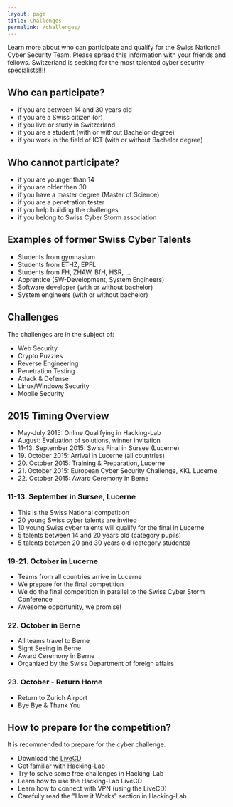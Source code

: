 ```yaml
---
layout: page
title: Challenges
permalink: /challenges/
---
```

Learn more about who can participate and qualify for the Swiss National Cyber Security Team. Please spread this information with your friends and fellows. Switzerland is seeking for the most talented cyber security specialists!!!!

<h2>Who can participate?</h2>
<ul class="fa-ul">
  <li><i class="fa-li fa fa-check-square"></i>if you are between 14 and 30 years old</li>
  <li><i class="fa-li fa fa-check-square"></i>if you are a Swiss citizen (or)</li>
  <li><i class="fa-li fa fa-check-square"></i>if you live or study in Switzerland</li>
  <li><i class="fa-li fa fa-check-square"></i>if you are a student (with or without Bachelor degree)</li>
  <li><i class="fa-li fa fa-check-square"></i>if you work in the field of ICT (with or without Bachelor degree)</li>
</ul>

<h2>Who cannot participate?</h2>
<ul class="fa-ul">
  <li><i class="fa-li fa fa-check-square"></i>if you are younger than 14</li>
  <li><i class="fa-li fa fa-check-square"></i>if you are older then 30</li>
  <li><i class="fa-li fa fa-check-square"></i>if you have a master degree (Master of Science)</li>
  <li><i class="fa-li fa fa-check-square"></i>if you are a penetration tester</li>
  <li><i class="fa-li fa fa-check-square"></i>if you help building the challenges</li>
  <li><i class="fa-li fa fa-check-square"></i>if you belong to Swiss Cyber Storm association</li>
</ul>

<h2>Examples of former Swiss Cyber Talents</h2>
<ul class="fa-ul">
  <li><i class="fa-li fa fa-check-square"></i>Students from gymnasium</li>
  <li><i class="fa-li fa fa-check-square"></i>Students from ETHZ, EPFL</li>
  <li><i class="fa-li fa fa-check-square"></i>Students from FH, ZHAW, BfH, HSR, ...</li>
  <li><i class="fa-li fa fa-check-square"></i>Apprentice (SW-Development, System Engineers)</li>
  <li><i class="fa-li fa fa-check-square"></i>Software developer (with or without bachelor)</li>
  <li><i class="fa-li fa fa-check-square"></i>System engineers (with or without bachelor)</li>
</ul>

<h2>Challenges</h2>
The challenges are in the subject of:

<ul class="fa-ul">
  <li><i class="fa-li fa fa-check-square"></i>Web Security</li>
  <li><i class="fa-li fa fa-check-square"></i>Crypto Puzzles</li>
  <li><i class="fa-li fa fa-check-square"></i>Reverse Engineering</li>
  <li><i class="fa-li fa fa-check-square"></i>Penetration Testing</li>
  <li><i class="fa-li fa fa-check-square"></i>Attack & Defense</li>
  <li><i class="fa-li fa fa-check-square"></i>Linux/Windows Security</li>
  <li><i class="fa-li fa fa-check-square"></i>Mobile Security</li>
</ul>

<h2>2015 Timing Overview</h2>
<ul class="fa-ul">
  <li><i class="fa-li fa fa-check-square"></i>May-July 2015: Online Qualifying in Hacking-Lab</li>
  <li><i class="fa-li fa fa-check-square"></i>August: Evaluation of solutions, winner invitation</li>
  <li><i class="fa-li fa fa-check-square"></i>11-13. September 2015: Swiss Final in Sursee (Lucerne)</li>
  <li><i class="fa-li fa fa-check-square"></i>19. October 2015: Arrival in Lucerne (all countries)</li>
  <li><i class="fa-li fa fa-check-square"></i>20. October 2015: Training & Preparation, Lucerne</li>
  <li><i class="fa-li fa fa-check-square"></i>21. October 2015: European Cyber Security Challenge, KKL Lucerne</li>
  <li><i class="fa-li fa fa-check-square"></i>22. October 2015: Award Ceremony in Berne</li>
</ul>

<h3>11-13. September in Sursee, Lucerne</h3>
<ul class="fa-ul">
  <li><i class="fa-li fa fa-check-square"></i>This is the Swiss National competition</li>
  <li><i class="fa-li fa fa-check-square"></i>20 young Swiss cyber talents are invited</li>
  <li><i class="fa-li fa fa-check-square"></i>10 young Swiss cyber talents will qualify for the final in Lucerne</li>
  <li><i class="fa-li fa fa-check-square"></i>5 talents between 14 and 20 years old (category pupils)</li>
  <li><i class="fa-li fa fa-check-square"></i>5 talents between 20 and 30 years old (category students)</li>
</ul>

<h3>19-21. October in Lucerne</h3>
<ul class="fa-ul">
  <li><i class="fa-li fa fa-check-square"></i>Teams from all countries arrive in Lucerne</li>
  <li><i class="fa-li fa fa-check-square"></i>We prepare for the final competition</li>
  <li><i class="fa-li fa fa-check-square"></i>We do the final competition in parallel to the Swiss Cyber Storm Conference</li>
  <li><i class="fa-li fa fa-check-square"></i>Awesome opportunity, we promise!</li>
</ul>

<h3>22. October in Berne</h3>
<ul class="fa-ul">
  <li><i class="fa-li fa fa-check-square"></i>All teams travel to Berne</li>
  <li><i class="fa-li fa fa-check-square"></i>Sight Seeing in Berne</li>
  <li><i class="fa-li fa fa-check-square"></i>Award Ceremony in Berne</li>
  <li><i class="fa-li fa fa-check-square"></i>Organized by the Swiss Department of foreign affairs</li>
</ul>

<h3>23. October - Return Home</h3>
<ul class="fa-ul">
  <li><i class="fa-li fa fa-check-square"></i>Return to Zurich Airport</li>
  <li><i class="fa-li fa fa-check-square"></i>Bye Bye & Thank You</li>
</ul>

<h2>How to prepare for the competition?</h2>
It is recommended to prepare for the cyber challenge. 

<ul class="fa-ul">
  <li><i class="fa-li fa fa-check-square"></i>Download the <a href="http://media.hacking-lab.com/" target="_blank" style="text-decoration: underline;">LiveCD</a></li>
  <li><i class="fa-li fa fa-check-square"></i>Get familiar with Hacking-Lab</li>
  <li><i class="fa-li fa fa-check-square"></i>Try to solve some free challenges in Hacking-Lab</li>
  <li><i class="fa-li fa fa-check-square"></i>Learn how to use the Hacking-Lab LiveCD</li>
  <li><i class="fa-li fa fa-check-square"></i>Learn how to connect with VPN (using the LiveCD)</li>
  <li><i class="fa-li fa fa-check-square"></i>Carefully read the "How it Works" section in Hacking-Lab</li>
</ul>

